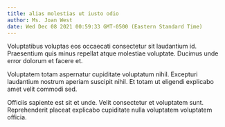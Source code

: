 ```yaml
---
title: alias molestias ut iusto odio
author: Ms. Joan West
date: Wed Dec 08 2021 00:59:33 GMT-0500 (Eastern Standard Time)
---
```

Voluptatibus voluptas eos occaecati consectetur sit laudantium id. Praesentium quis minus repellat atque molestiae voluptate. Ducimus unde error dolorum et facere et.

 Voluptatem totam aspernatur cupiditate voluptatum nihil. Excepturi laudantium nostrum aperiam suscipit nihil. Et totam ut eligendi explicabo amet velit commodi sed.

 Officiis sapiente est sit et unde. Velit consectetur et voluptatem sunt. Reprehenderit placeat explicabo cupiditate nulla voluptatem voluptatem officia.